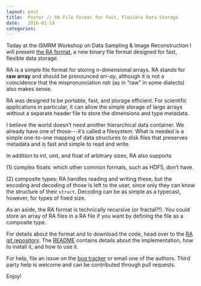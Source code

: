 ```yaml
---
layout: post
title:  Poster // RA File Format for Fast, Flexible Data Storage
date:   2016-01-19
categories:
---
```


Today at the ISMRM Workshop on Data Sampling & Image Reconstruction I will present [the RA format](https://github.com/davidssmith/ra), a new binary file format designed for fast, flexible data storage.

RA is a simple file format for storing n-dimensional arrays. RA stands for **raw array**
and should be pronounced *arr-ay*, although it is not a coincidence that the
mispronunciation *rah* (as in “raw” in some dialects) also makes sense.

RA was designed to be portable, fast, and storage
efficient. For scientific applications in particular, it can allow the simple
storage of large arrays without a separate header file to store the
dimensions and type metadata. 

I believe the world doesn’t need another hierarchical data container. We already have one of 
those---it’s called a filesystem. What is needed is a simple one-to-one mapping of data structures to disk files that preserves metadata and is fast and simple to read and write.

In addition to int, uint, and float of arbitrary sizes, RA also supports

(1) complex floats: which other common formats, such as HDF5, don’t have.

(2) composite types: RA handles reading and writing these, but the encoding and decoding of those is left to the user, since only they can know the structure of their `struct`. Decoding can be as simple as a typecast, however, for types of fixed size.

As an aside, the RA format is technically recursive (or fractal?!). You could store an array of RA files in a RA file if you want by defining the file as a composite type.

For details about the format and to download the code, head over to the [RA git repository](https://github.com/davidssmith/ra).  The [README](https://github.com/davidssmith/ra/blob/master/README.md) contains details about the implementation, how to install it, and how to use it.

For help, file an issue on the [bug tracker](http://github.com/davidssmith/ra/issues) or email one of the authors.  Third party help is welcome and can be contributed through pull requests.

Enjoy!

